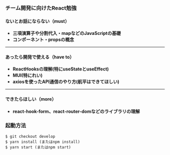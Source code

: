 ### チーム開発に向けたReact勉強

#### ないとお話にならない（must）
  - **三項演算子や分割代入・mapなどのJavaScriptの基礎**
  - **コンポーネント・propsの概念**

---

#### あったら開発で使える（have to）
  - **ReactHooksの理解(特にuseStateとuseEffect)**
  - **MUI(特にれい)**
  - **axiosを使ったAPI通信のやり方(航平はできてほしい)**

---

#### できたらほしい（more）
  - **react-hook-form、react-router-domなどのライブラリの理解**

### 起動方法
```
$ git checkout develop
$ yarn install (またはnpm install)
$ yarn start (またはnpm start)
```
